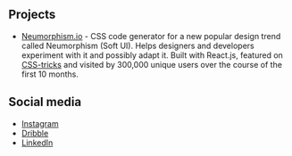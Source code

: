 ## Projects

- [Neumorphism.io](https://neumorphism.io/#55b9f3) - CSS code generator for a new popular design trend called Neumorphism (Soft UI). Helps designers and developers experiment with it and possibly adapt it. Built with React.js, featured on [CSS-tricks](https://css-tricks.com/neumorphism-io/) and visited by 300,000 unique users over the course of the first 10 months.

## Social media

- [Instagram](https://www.instagram.com/adamgiebl.io/)  
- [Dribble](https://dribbble.com/Giebl)  
- [LinkedIn](https://www.linkedin.com/in/adam-giebl-391325186/)

